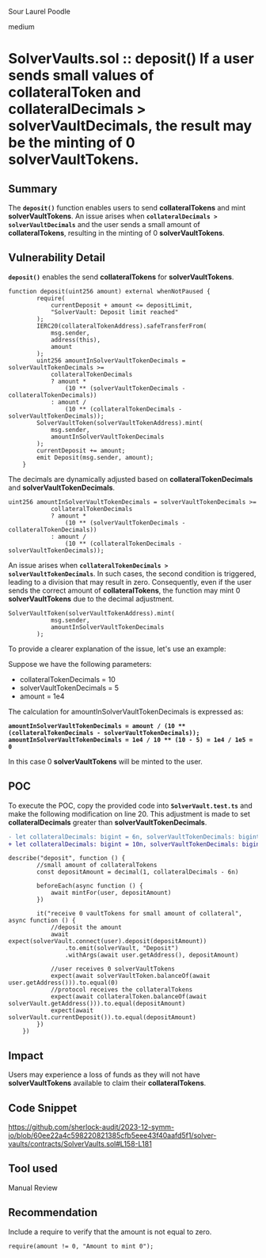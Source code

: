 Sour Laurel Poodle

medium

# SolverVaults.sol :: deposit() If a user sends small values of collateralToken and  collateralDecimals > solverVaultDecimals, the result may be the minting of 0 solverVaultTokens.

## Summary
The **`deposit()`** function enables users to send **collateralTokens** and mint **solverVaultTokens**. An issue arises when **`collateralDecimals > solverVaultDecimals`** and the user sends a small amount of **collateralTokens**, resulting in the minting of 0 **solverVaultTokens**.
## Vulnerability Detail
**`deposit()`** enables the send **collateralTokens** for **solverVaultTokens**.
```Solidity
function deposit(uint256 amount) external whenNotPaused {
        require(
            currentDeposit + amount <= depositLimit,
            "SolverVault: Deposit limit reached"
        );
        IERC20(collateralTokenAddress).safeTransferFrom(
            msg.sender,
            address(this),
            amount
        );
        uint256 amountInSolverVaultTokenDecimals = solverVaultTokenDecimals >=
            collateralTokenDecimals
            ? amount *
                (10 ** (solverVaultTokenDecimals - collateralTokenDecimals))
            : amount /
                (10 ** (collateralTokenDecimals - solverVaultTokenDecimals));
        SolverVaultToken(solverVaultTokenAddress).mint(
            msg.sender,
            amountInSolverVaultTokenDecimals
        );
        currentDeposit += amount;
        emit Deposit(msg.sender, amount);
    }
```
The decimals are dynamically adjusted based on **collateralTokenDecimals** and **solverVaultTokenDecimals**.
```Solidity
uint256 amountInSolverVaultTokenDecimals = solverVaultTokenDecimals >=
            collateralTokenDecimals
            ? amount *
                (10 ** (solverVaultTokenDecimals - collateralTokenDecimals))
            : amount /
                (10 ** (collateralTokenDecimals - solverVaultTokenDecimals));
```
An issue arises when **`collateralTokenDecimals > solverVaultTokenDecimals`**. In such cases, the second condition is triggered, leading to a division that may result in zero. Consequently, even if the user sends the correct amount of **collateralTokens**, the function may mint 0 **solverVaultTokens** due to the decimal adjustment.
```Solidity
SolverVaultToken(solverVaultTokenAddress).mint(
            msg.sender,
            amountInSolverVaultTokenDecimals
        );
```
To provide a clearer explanation of the issue, let's use an example:

Suppose we have the following parameters:

- collateralTokenDecimals = 10
- solverVaultTokenDecimals = 5
- amount = 1e4

The calculation for amountInSolverVaultTokenDecimals is expressed as:

**`amountInSolverVaultTokenDecimals = amount / (10 ** (collateralTokenDecimals - solverVaultTokenDecimals));`**
**`amountInSolverVaultTokenDecimals = 1e4 / 10 ** (10 - 5) = 1e4 / 1e5 = 0`**

In this case 0 **solverVaultTokens** will be minted to the user.
## POC
To execute the POC, copy the provided code into **`SolverVault.test.ts`** and make the following modification on line 20. 
This adjustment is made to set **collateralDecimals** greater than **solverVaultTokenDecimals**.
```diff
- let collateralDecimals: bigint = 6n, solverVaultTokenDecimals: bigint = 8n
+ let collateralDecimals: bigint = 10n, solverVaultTokenDecimals: bigint = 5n
```

```Solidity
describe("deposit", function () {
        //small amount of collateralTokens
        const depositAmount = decimal(1, collateralDecimals - 6n)

        beforeEach(async function () {
            await mintFor(user, depositAmount)
        })

        it("receive 0 vaultTokens for small amount of collateral", async function () {
            //deposit the amount
            await expect(solverVault.connect(user).deposit(depositAmount))
                .to.emit(solverVault, "Deposit")
                .withArgs(await user.getAddress(), depositAmount)
            
            //user receives 0 solverVaultTokens 
            expect(await solverVaultToken.balanceOf(await user.getAddress())).to.equal(0)
            //protocol receives the collateralTokens
            expect(await collateralToken.balanceOf(await solverVault.getAddress())).to.equal(depositAmount)
            expect(await solverVault.currentDeposit()).to.equal(depositAmount)
        })
    })
```
## Impact
Users may experience a loss of funds as they will not have **solverVaultTokens** available to claim their **collateralTokens**.
## Code Snippet
https://github.com/sherlock-audit/2023-12-symm-io/blob/60ee22a4c598220821385cfb5eee43f40aafd5f1/solver-vaults/contracts/SolverVaults.sol#L158-L181
## Tool used
Manual Review
## Recommendation
Include a require to verify that the amount is not equal to zero.
```Solidity
require(amount != 0, "Amount to mint 0");
```